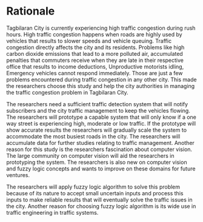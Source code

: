 # Rationale

Tagbilaran City is currently experiencing high traffic congestion during rush
hours. High traffic congestion happens when roads are highly used by vehicles
that results to slower speeds and vehicle queuing. Traffic congestion directly
affects the city and its residents. Problems like high carbon dioxide emissions
that lead to a more polluted air, accumulated penalties that commuters receive
when they are late in their respective office that results to income deductions,
Unproductive motorists idling, Emergency vehicles cannot respond immediately.
Those are just a few problems encountered during traffic congestion in any other
city. This made the researchers choose this study and help the city authorities
in managing the traffic congestion problem in Tagbilaran City.

The researchers need a sufficient traffic detection system that will notify
subscribers and the city traffic management to keep the vehicles flowing.
The researchers will prototype a capable system that will only
know if a one way street is experiencing high, moderate or low traffic.
If the prototype will show accurate results the researchers will gradually scale
the system to accommodate the most busiest roads in the city. The researchers will
accumulate data for further studies relating to traffic management.
Another reason for this study is the researchers fascination about computer vision.
The large community on computer vision will aid the researchers in prototyping the system.
The researchers is also new on computer vision and fuzzy logic concepts
and wants to improve on these domains for future ventures.

The researchers will apply fuzzy logic algorithm to solve this problem because of its
nature to accept small uncertain inputs and process this inputs to make
reliable results that will eventually solve the traffic issues in the city.
Another reason for choosing fuzzy logic algorithm is its wide use in traffic
engineering in traffic systems.
